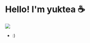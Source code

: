 <h1> Hello! I'm yuktea ☕ </h1>

<a href="https://github.com/DenverCoder1/readme-typing-svg">
  <img src="https://readme-typing-svg.herokuapp.com?&font=IBM+Plex+Sans&color=FF9595&size=20&lines=I'm Yukti; I work with Javascript;Typescript;React;CSS" />
</a>

- :) <br/>
 
  



